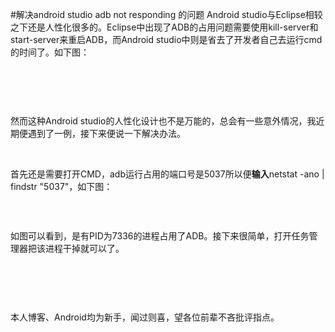 #解决android studio adb not responding 的问题
Android studio与Eclipse相较之下还是人性化很多的。Eclipse中出现了ADB的占用问题需要使用kill-server和start-server来重启ADB，而Android studio中则是省去了开发者自己去运行cmd的时间了。如下图：

<img alt="" class="has" src="https://img-blog.csdn.net/20150913102318083?watermark/2/text/aHR0cDovL2Jsb2cuY3Nkbi5uZXQv/font/5a6L5L2T/fontsize/400/fill/I0JBQkFCMA==/dissolve/70/gravity/Center">

 

 

然而这种Android studio的人性化设计也不是万能的，总会有一些意外情况，我近期便遇到了一例，接下来便说一下解决办法。

 

首先还是需要打开CMD，adb运行占用的端口号是5037所以便**输入**netstat -ano | findstr "5037"，如下图：

<img alt="" class="has" src="https://img-blog.csdn.net/20150913102336427?watermark/2/text/aHR0cDovL2Jsb2cuY3Nkbi5uZXQv/font/5a6L5L2T/fontsize/400/fill/I0JBQkFCMA==/dissolve/70/gravity/Center">

 

如图可以看到，是有PID为7336的进程占用了ADB。接下来很简单，打开任务管理器把该进程干掉就可以了。

 

<img alt="" class="has" src="https://img-blog.csdn.net/20150913103405790?watermark/2/text/aHR0cDovL2Jsb2cuY3Nkbi5uZXQv/font/5a6L5L2T/fontsize/400/fill/I0JBQkFCMA==/dissolve/70/gravity/Center">

 

本人博客、Android均为新手，闻过则喜，望各位前辈不吝批评指点。
